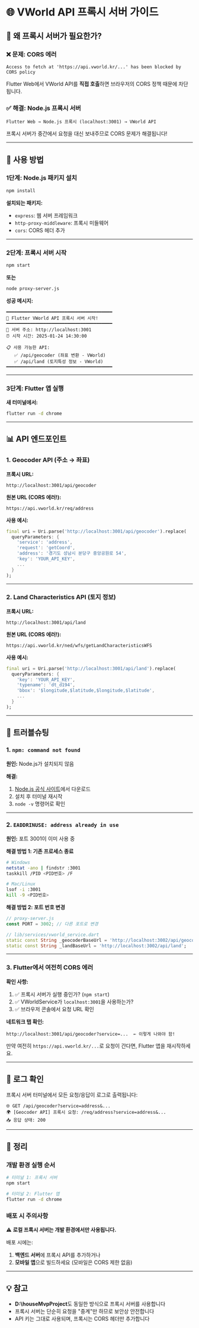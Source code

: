 # 🌐 VWorld API 프록시 서버 가이드

## 📌 왜 프록시 서버가 필요한가?

### ❌ **문제: CORS 에러**
```
Access to fetch at 'https://api.vworld.kr/...' has been blocked by CORS policy
```

Flutter Web에서 VWorld API를 **직접 호출**하면 브라우저의 CORS 정책 때문에 차단됩니다.

### ✅ **해결: Node.js 프록시 서버**
```
Flutter Web → Node.js 프록시 (localhost:3001) → VWorld API
```

프록시 서버가 중간에서 요청을 대신 보내주므로 CORS 문제가 해결됩니다!

---

## 🚀 사용 방법

### **1단계: Node.js 패키지 설치**

```bash
npm install
```

**설치되는 패키지:**
- `express`: 웹 서버 프레임워크
- `http-proxy-middleware`: 프록시 미들웨어
- `cors`: CORS 헤더 추가

---

### **2단계: 프록시 서버 시작**

```bash
npm start
```

**또는**

```bash
node proxy-server.js
```

**성공 메시지:**
```
━━━━━━━━━━━━━━━━━━━━━━━━━━━━━━━━━━━━━━━━
🚀 Flutter VWorld API 프록시 서버 시작!
━━━━━━━━━━━━━━━━━━━━━━━━━━━━━━━━━━━━━━━━
📡 서버 주소: http://localhost:3001
⏰ 시작 시간: 2025-01-24 14:30:00

📋 사용 가능한 API:
   ✅ /api/geocoder (좌표 변환 - VWorld)
   ✅ /api/land (토지특성 정보 - VWorld)
━━━━━━━━━━━━━━━━━━━━━━━━━━━━━━━━━━━━━━━━
```

---

### **3단계: Flutter 앱 실행**

**새 터미널에서:**

```bash
flutter run -d chrome
```

---

## 📊 API 엔드포인트

### **1. Geocoder API (주소 → 좌표)**

**프록시 URL:**
```
http://localhost:3001/api/geocoder
```

**원본 URL (CORS 에러!):**
```
https://api.vworld.kr/req/address
```

**사용 예시:**
```dart
final uri = Uri.parse('http://localhost:3001/api/geocoder').replace(
  queryParameters: {
    'service': 'address',
    'request': 'getCoord',
    'address': '경기도 성남시 분당구 중앙공원로 54',
    'key': 'YOUR_API_KEY',
    ...
  }
);
```

---

### **2. Land Characteristics API (토지 정보)**

**프록시 URL:**
```
http://localhost:3001/api/land
```

**원본 URL (CORS 에러!):**
```
https://api.vworld.kr/ned/wfs/getLandCharacteristicsWFS
```

**사용 예시:**
```dart
final uri = Uri.parse('http://localhost:3001/api/land').replace(
  queryParameters: {
    'key': 'YOUR_API_KEY',
    'typename': 'dt_d194',
    'bbox': '$longitude,$latitude,$longitude,$latitude',
    ...
  }
);
```

---

## 🔧 트러블슈팅

### **1. `npm: command not found`**

**원인:** Node.js가 설치되지 않음

**해결:**
1. [Node.js 공식 사이트](https://nodejs.org/)에서 다운로드
2. 설치 후 터미널 재시작
3. `node -v` 명령어로 확인

---

### **2. `EADDRINUSE: address already in use`**

**원인:** 포트 3001이 이미 사용 중

**해결 방법 1: 기존 프로세스 종료**
```bash
# Windows
netstat -ano | findstr :3001
taskkill /PID <PID번호> /F

# Mac/Linux
lsof -i :3001
kill -9 <PID번호>
```

**해결 방법 2: 포트 번호 변경**
```javascript
// proxy-server.js
const PORT = 3002; // 다른 포트로 변경
```

```dart
// lib/services/vworld_service.dart
static const String _geocoderBaseUrl = 'http://localhost:3002/api/geocoder';
static const String _landBaseUrl = 'http://localhost:3002/api/land';
```

---

### **3. Flutter에서 여전히 CORS 에러**

**확인 사항:**
1. ✅ 프록시 서버가 실행 중인가? (`npm start`)
2. ✅ VWorldService가 `localhost:3001`을 사용하는가?
3. ✅ 브라우저 콘솔에서 요청 URL 확인

**네트워크 탭 확인:**
```
http://localhost:3001/api/geocoder?service=...  ← 이렇게 나와야 함!
```

만약 여전히 `https://api.vworld.kr/...`로 요청이 간다면, Flutter 앱을 재시작하세요.

---

## 📝 로그 확인

프록시 서버 터미널에서 모든 요청/응답이 로그로 출력됩니다:

```
🌐 GET /api/geocoder?service=address&...
🌍 [Geocoder API] 프록시 요청: /req/address?service=address&...
📥 응답 상태: 200
```

---

## 🎯 정리

### **개발 환경 실행 순서**

```bash
# 터미널 1: 프록시 서버
npm start

# 터미널 2: Flutter 앱
flutter run -d chrome
```

### **배포 시 주의사항**

⚠️ **로컬 프록시 서버는 개발 환경에서만 사용됩니다.**

배포 시에는:
1. **백엔드 서버**에 프록시 API를 추가하거나
2. **모바일 앱**으로 빌드하세요 (모바일은 CORS 제한 없음)

---

## 💡 참고

- **D:\houseMvpProject**도 동일한 방식으로 프록시 서버를 사용합니다
- 프록시 서버는 단순히 요청을 "중계"만 하므로 보안상 안전합니다
- API 키는 그대로 사용되며, 프록시는 CORS 헤더만 추가합니다



